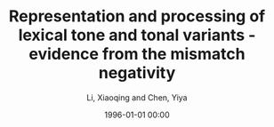 ---
layout: post
title: Representation and processing of lexical tone and tonal variants - evidence from the mismatch negativity

date: 1996-01-01 00:00
author: Li, Xiaoqing and Chen, Yiya
journal: PloS one

year: 2015
---